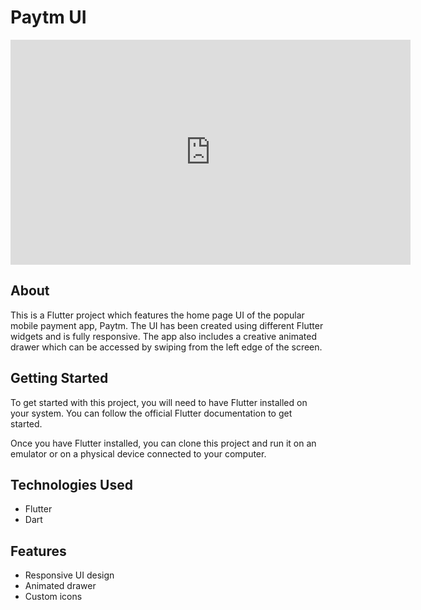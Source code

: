 <h1>Paytm UI</h1>

<p align="center">
    <iframe src="https://vimeo.com/799810823#t=0" width="640" height="360" frameborder="0" allow="autoplay; fullscreen" allowfullscreen></iframe>
</p>


<h2>About</h2>
This is a Flutter project which features the home page UI of the popular mobile payment app, Paytm. The UI has been created using different Flutter widgets and is fully responsive. The app also includes a creative animated drawer which can be accessed by swiping from the left edge of the screen.

<h2>Getting Started</h2>
To get started with this project, you will need to have Flutter installed on your system. You can follow the official Flutter documentation to get started.

Once you have Flutter installed, you can clone this project and run it on an emulator or on a physical device connected to your computer.

<h2>Technologies Used</h2>
<ul>
  <li>Flutter</li>
  <li>Dart</li>
</ul>
<h2>Features</h2>
<ul>
  <li>Responsive UI design</li>
  <li>Animated drawer</li>
  <li>Custom icons</li>
</ul>
